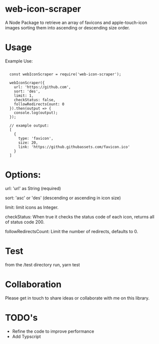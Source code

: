 # web-icon-scraper
A Node Package to retrieve an array of favicons and apple-touch-icon images sorting them into ascending or descending size order.

# Usage

Example Use:

````

  const webIconScraper = require('web-icon-scraper');

  webIconScraper({
    url: 'https://github.com',
    sort: 'des',
    limit: 1,
    checkStatus: false,
    followRedirectsCount: 0
  }).then(output => {
    console.log(output);
  });

  // example output:
  [
    {
      type: 'favicon',
      size: 20,
      link: 'https://github.githubassets.com/favicon.ico'
    }
  ]
````

# Options:
url: 'url' as String (required)

sort: 'asc' or 'des' (descending or ascending in icon size)

limit: limit icons as Integer.

checkStatus: When true it checks the status code of each icon, returns all of status code 200. 

followRedirectsCount: Limit the number of redirects, defaults to 0.

# Test
from the /test directory run, yarn test

# Collaboration

Please get in touch to share ideas or collaborate with me on this library.

# TODO's
- Refine the code to improve performance
- Add Typscript




